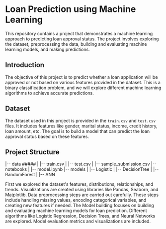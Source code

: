 # Loan Prediction using Machine Learning
This repository contains a project that demonstrates a machine learning approach to predicting loan approval status. The project involves exploring the dataset, preprocessing the data, building and evaluating machine learning models, and making predictions.

## Introduction
The objective of this project is to predict whether a loan application will be approved or not based on various features provided in the dataset. This is a binary classification problem, and we will explore different machine learning algorithms to achieve accurate predictions.

## Dataset
The dataset used in this project is provided in the `train.csv` and `test.csv` files. It includes features like gender, marital status, income, credit history, loan amount, etc. The goal is to build a model that can predict the loan approval status based on these features.

## Project Structure


|-- data #####
|   |-- train.csv
|   |-- test.csv
|   |-- sample_submission.csv
|-- notebooks
|   |-- model.ipynb
|-- models
|   |-- Logistic
|   |-- DecisionTree
|   |-- RandomForest
|   |-- ANN

First we explored the dataset's features, distributions, relationships, and trends. Visualizations are created using libraries like Pandas, Seaborn, and Matplotlib. Data preprocessing steps are carried out carefully. These steps include handling missing values, encoding categorical variables, and creating new features if needed.
The Model building focuses on building and evaluating machine learning models for loan prediction. Different algorithms like Logistic Regression, Decision Trees, and Neural Networks are explored. Model evaluation metrics and visualizations are included.

